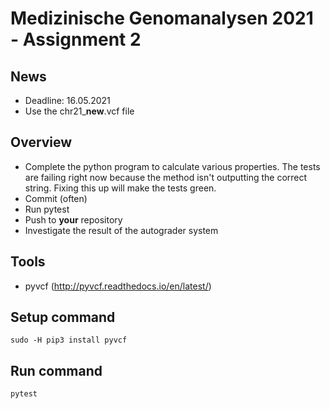 # Medizinische Genomanalysen 2021 - Assignment 2

## News
* Deadline: 16.05.2021
* Use the chr21_**new**.vcf file

## Overview
* Complete the python program to calculate various properties. The tests are failing right now because the method isn't outputting the correct string. Fixing this up will make the tests green.
* Commit (often)
* Run pytest
* Push to **your** repository
* Investigate the result of the autograder system

## Tools
* pyvcf (http://pyvcf.readthedocs.io/en/latest/)

## Setup command
`sudo -H pip3 install pyvcf`

## Run command
`pytest`


